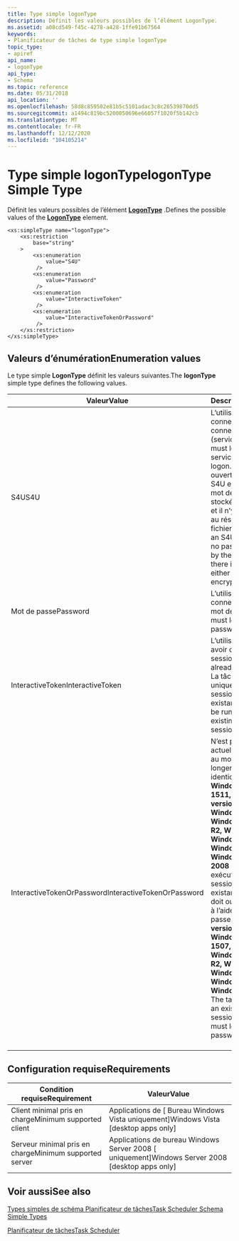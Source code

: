 ```yaml
---
title: Type simple logonType
description: Définit les valeurs possibles de l’élément LogonType.
ms.assetid: a08cd549-f45c-4278-a428-1ffe91b67564
keywords:
- Planificateur de tâches de type simple logonType
topic_type:
- apiref
api_name:
- logonType
api_type:
- Schema
ms.topic: reference
ms.date: 05/31/2018
api_location: ''
ms.openlocfilehash: 58d8c859502e81b5c5101adac3c8c26539870dd5
ms.sourcegitcommit: a1494c819bc5200050696e66057f1020f5b142cb
ms.translationtype: MT
ms.contentlocale: fr-FR
ms.lasthandoff: 12/12/2020
ms.locfileid: "104105214"
---
```

# <a name="logontype-simple-type"></a><span data-ttu-id="52d4c-104">Type simple logonType</span><span class="sxs-lookup"><span data-stu-id="52d4c-104">logonType Simple Type</span></span>

<span data-ttu-id="52d4c-105">Définit les valeurs possibles de l’élément [**LogonType**](taskschedulerschema-logontype-principaltype-element.md) .</span><span class="sxs-lookup"><span data-stu-id="52d4c-105">Defines the possible values of the [**LogonType**](taskschedulerschema-logontype-principaltype-element.md) element.</span></span>

``` syntax
<xs:simpleType name="logonType">
    <xs:restriction
        base="string"
    >
        <xs:enumeration
            value="S4U"
         />
        <xs:enumeration
            value="Password"
         />
        <xs:enumeration
            value="InteractiveToken"
         />
        <xs:enumeration
            value="InteractiveTokenOrPassword"
         />
    </xs:restriction>
</xs:simpleType>
```

## <a name="enumeration-values"></a><span data-ttu-id="52d4c-106">Valeurs d’énumération</span><span class="sxs-lookup"><span data-stu-id="52d4c-106">Enumeration values</span></span>

<span data-ttu-id="52d4c-107">Le type simple **LogonType** définit les valeurs suivantes.</span><span class="sxs-lookup"><span data-stu-id="52d4c-107">The **logonType** simple type defines the following values.</span></span>



| <span data-ttu-id="52d4c-108">Valeur</span><span class="sxs-lookup"><span data-stu-id="52d4c-108">Value</span></span>                      | <span data-ttu-id="52d4c-109">Description</span><span class="sxs-lookup"><span data-stu-id="52d4c-109">Description</span></span>                                                                                                                                                                                                                                                                                                                                                |
|----------------------------|------------------------------------------------------------------------------------------------------------------------------------------------------------------------------------------------------------------------------------------------------------------------------------------------------------------------------------------------------------|
| <span data-ttu-id="52d4c-110">S4U</span><span class="sxs-lookup"><span data-stu-id="52d4c-110">S4U</span></span>                        | <span data-ttu-id="52d4c-111">L’utilisateur doit se connecter à l’aide d’une connexion S4U (service for user).</span><span class="sxs-lookup"><span data-stu-id="52d4c-111">User must log on using a service for user (S4U) logon.</span></span> <span data-ttu-id="52d4c-112">Lorsqu’une ouverture de session S4U est utilisée, aucun mot de passe n’est stocké par le système et il n’y a aucun accès au réseau ou aux fichiers chiffrés.</span><span class="sxs-lookup"><span data-stu-id="52d4c-112">When an S4U logon is used, no password is stored by the system and there is no access to either the network or encrypted files.</span></span><br/>                                                                                                                                                          |
| <span data-ttu-id="52d4c-113">Mot de passe</span><span class="sxs-lookup"><span data-stu-id="52d4c-113">Password</span></span>                   | <span data-ttu-id="52d4c-114">L’utilisateur doit se connecter à l’aide d’un mot de passe.</span><span class="sxs-lookup"><span data-stu-id="52d4c-114">User must log on using a password.</span></span><br/>                                                                                                                                                                                                                                                                                                              |
| <span data-ttu-id="52d4c-115">InteractiveToken</span><span class="sxs-lookup"><span data-stu-id="52d4c-115">InteractiveToken</span></span>           | <span data-ttu-id="52d4c-116">L’utilisateur doit déjà avoir ouvert une session.</span><span class="sxs-lookup"><span data-stu-id="52d4c-116">User must already be logged on.</span></span> <span data-ttu-id="52d4c-117">La tâche est exécutée uniquement dans une session interactive existante.</span><span class="sxs-lookup"><span data-stu-id="52d4c-117">The task will be run only in an existing interactive session.</span></span><br/>                                                                                                                                                                                                                                                   |
| <span data-ttu-id="52d4c-118">InteractiveTokenOrPassword</span><span class="sxs-lookup"><span data-stu-id="52d4c-118">InteractiveTokenOrPassword</span></span> | <span data-ttu-id="52d4c-119">N’est plus utilisé ; actuellement identique au mot de passe.</span><span class="sxs-lookup"><span data-stu-id="52d4c-119">No longer in use; currently identical to Password.</span></span><br/> <span data-ttu-id="52d4c-120">**Windows 10, version 1511, Windows 10, version 1507, Windows 8.1, Windows server 2012 R2, Windows 8, Windows server 2012, Windows Vista et Windows server 2008 :** La tâche est exécutée dans une session interactive existante ou l’utilisateur doit ouvrir une session à l’aide d’un mot de passe.</span><span class="sxs-lookup"><span data-stu-id="52d4c-120">**Windows 10, version 1511, Windows 10, version 1507, Windows 8.1, Windows Server 2012 R2, Windows 8, Windows Server 2012, Windows Vista and Windows Server 2008:** The task will be run in an existing interactive session or the user must log on using a password.</span></span><br/> <br/> |



## <a name="requirements"></a><span data-ttu-id="52d4c-121">Configuration requise</span><span class="sxs-lookup"><span data-stu-id="52d4c-121">Requirements</span></span>



| <span data-ttu-id="52d4c-122">Condition requise</span><span class="sxs-lookup"><span data-stu-id="52d4c-122">Requirement</span></span> | <span data-ttu-id="52d4c-123">Valeur</span><span class="sxs-lookup"><span data-stu-id="52d4c-123">Value</span></span> |
|-------------------------------------|------------------------------------------------------|
| <span data-ttu-id="52d4c-124">Client minimal pris en charge</span><span class="sxs-lookup"><span data-stu-id="52d4c-124">Minimum supported client</span></span><br/> | <span data-ttu-id="52d4c-125">Applications de \[ Bureau Windows Vista uniquement\]</span><span class="sxs-lookup"><span data-stu-id="52d4c-125">Windows Vista \[desktop apps only\]</span></span><br/>       |
| <span data-ttu-id="52d4c-126">Serveur minimal pris en charge</span><span class="sxs-lookup"><span data-stu-id="52d4c-126">Minimum supported server</span></span><br/> | <span data-ttu-id="52d4c-127">Applications de bureau Windows Server 2008 \[ uniquement\]</span><span class="sxs-lookup"><span data-stu-id="52d4c-127">Windows Server 2008 \[desktop apps only\]</span></span><br/> |



## <a name="see-also"></a><span data-ttu-id="52d4c-128">Voir aussi</span><span class="sxs-lookup"><span data-stu-id="52d4c-128">See also</span></span>

<dl> <dt>

[<span data-ttu-id="52d4c-129">Types simples de schéma Planificateur de tâches</span><span class="sxs-lookup"><span data-stu-id="52d4c-129">Task Scheduler Schema Simple Types</span></span>](task-scheduler-schema-complex-types.md)
</dt> <dt>

[<span data-ttu-id="52d4c-130">Planificateur de tâches</span><span class="sxs-lookup"><span data-stu-id="52d4c-130">Task Scheduler</span></span>](task-scheduler-start-page.md)
</dt> </dl>

 

 





